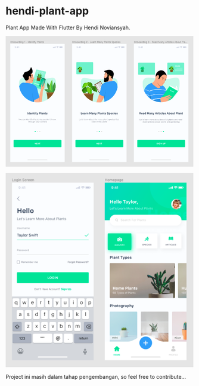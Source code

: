 # hendi-plant-app
Plant App Made With Flutter By Hendi Noviansyah.

![alt text](https://github.com/Hendi-arch/hendi-plant-app/blob/main/screenshot/screenshot1.png?raw=true)

![alt text](https://github.com/Hendi-arch/hendi-plant-app/blob/main/screenshot/screenshot2.png?raw=true)

Project ini masih dalam tahap pengembangan, so feel free to contribute...